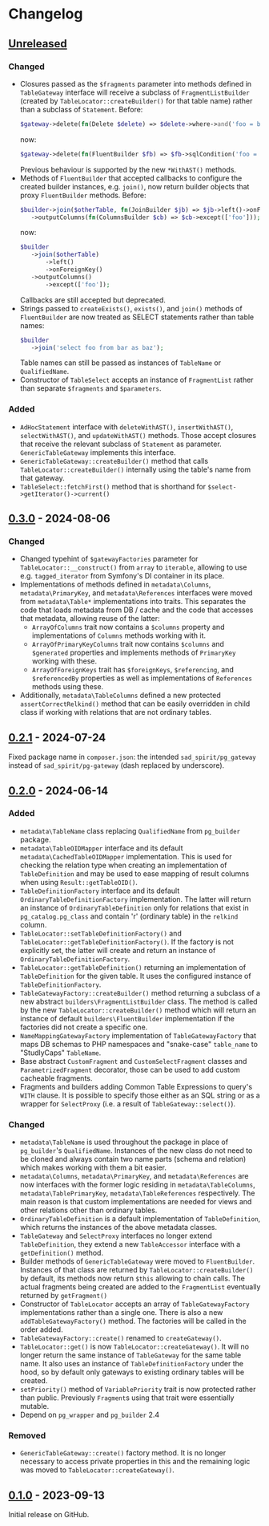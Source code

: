 # Changelog

## [Unreleased]

### Changed
 * Closures passed as the `$fragments` parameter into methods defined in `TableGateway` interface will receive
   a subclass of `FragmentListBuilder` (created by `TableLocator::createBuilder()` for that table name)
   rather than a subclass of `Statement`. Before:
   ```PHP
   $gateway->delete(fn(Delete $delete) => $delete->where->and('foo = bar'));
   ```
   now:
   ```PHP
   $gateway->delete(fn(FluentBuilder $fb) => $fb->sqlCondition('foo = bar'));
   ```
   Previous behaviour is supported by the new `*WithAST()` methods.
 * Methods of `FluentBuilder` that accepted callbacks to configure the created builder instances, e.g. `join()`,
   now return builder objects that proxy `FluentBuilder` methods. Before:
   ```PHP
   $builder->join($otherTable, fn(JoinBuilder $jb) => $jb->left()->onForeignKey())
      ->outputColumns(fn(ColumnsBuilder $cb) => $cb->except(['foo']));
   ```
   now:
   ```PHP
   $builder
      ->join($otherTable)
          ->left()
          ->onForeignKey()
      ->outputColumns()
          ->except(['foo']);
   ```
   Callbacks are still accepted but deprecated.
 * Strings passed to `createExists()`, `exists()`, and `join()` methods of `FluentBuilder` are now treated as
   SELECT statements rather than table names:
   ```PHP
   $builder
      ->join('select foo from bar as baz');
   ```
   Table names can still be passed as instances of `TableName` or `QualifiedName`.
 * Constructor of `TableSelect` accepts an instance of `FragmentList` rather than separate
   `$fragments` and `$parameters`.

### Added
 * `AdHocStatement` interface with `deleteWithAST()`, `insertWithAST()`, `selectWithAST()`, and `updateWithAST()`
   methods. Those accept closures that receive the relevant subclass of `Statement` as parameter.
   `GenericTableGateway` implements this interface.
 * `GenericTableGateway::createBuilder()` method that calls `TableLocator::createBuilder()` internally
   using the table's name from that gateway.
 * `TableSelect::fetchFirst()` method that is shorthand for `$select->getIterator()->current()`


## [0.3.0] - 2024-08-06

### Changed
 * Changed typehint of `$gatewayFactories` parameter for `TableLocator::__construct()` from `array` to `iterable`,
   allowing to use e.g. `tagged_iterator` from Symfony's DI container in its place.
 * Implementations of methods defined in `metadata\Columns`, `metadata\PrimaryKey`, and `metadata\References`
   interfaces were moved from `metadata\Table*` implementations into traits. This separates the code
   that loads metadata from DB / cache and the code that accesses that metadata, allowing reuse of the latter:
   * `ArrayOfColumns` trait now contains a `$columns` property and implementations of `Columns` methods working with it.
   * `ArrayOfPrimaryKeyColumns` trait now contains `$columns` and `$generated` properties and implements methods 
     of `PrimaryKey` working with these.
   * `ArrayOfForeignKeys` trait has `$foreignKeys`, `$referencing`, and `$referencedBy` properties as well as 
     implementations of `References` methods using these.
 * Additionally, `metadata\TableColumns` defined a new protected `assertCorrectRelkind()` method 
   that can be easily overridden in child class if working with relations that are not ordinary tables.

## [0.2.1] - 2024-07-24

Fixed package name in `composer.json`: the intended `sad_spirit/pg_gateway` instead of `sad_spirit/pg-gateway`
(dash replaced by underscore).

## [0.2.0] - 2024-06-14

### Added
 * `metadata\TableName` class replacing `QualifiedName` from `pg_builder` package.
 * `metadata\TableOIDMapper` interface and its default `metadata\CachedTableOIDMapper` implementation. This is used
   for checking the relation type when creating an implementation of `TableDefinition` and may be used to ease
   mapping of result columns when using `Result::getTableOID()`.
 * `TableDefinitionFactory` interface and its default `OrdinaryTableDefinitionFactory` implementation. The latter
   will return an instance of `OrdinaryTableDefinition` only for relations that exist in `pg_catalog.pg_class` and
   contain 'r' (ordinary table) in the `relkind` column.
 * `TableLocator::setTableDefinitionFactory()` and `TableLocator::getTableDefinitionFactory()`. If the factory is not
   explicitly set, the latter will create and return an instance of `OrdinaryTableDefinitionFactory`.
 * `TableLocator::getTableDefinition()` returning an implementation of `TableDefinition` for the given table.
   It uses the configured instance of `TableDefinitionFactory`.
 * `TableGatewayFactory::createBuilder()` method returning a subclass of a new abstract `builders\FragmentListBuilder`
   class. The method is called by the new `TableLocator::createBuilder()` method which will return 
   an instance of default `builders\FluentBuilder` implementation if the factories did not create a specific one.
 * `NameMappingGatewayFactory` implementation of `TableGatewayFactory` that maps DB schemas to PHP namespaces and
   "snake-case" `table_name` to "StudlyCaps" `TableName`.
 * Base abstract `CustomFragment` and `CustomSelectFragment` classes and `ParametrizedFragment` decorator,
   those can be used to add custom cacheable fragments.
 * Fragments and builders adding Common Table Expressions to query's `WITH` clause. It is possible to specify those
   either as an SQL string or as a wrapper for `SelectProxy` (i.e. a result of `TableGateway::select()`).

### Changed
 * `metadata\TableName` is used throughout the package in place of `pg_builder`'s `QualifiedName`.
   Instances of the new class do not need to be cloned and always contain two name parts (schema and relation) which 
   makes working with them a bit easier.
 * `metadata\Columns`, `metadata\PrimaryKey`, and `metadata\References` are now interfaces with the former logic
   residing in `metadata\TableColumns`, `metadata\TablePrimaryKey`, `metadata\TableReferences` respectively.
   The main reason is that custom implementations are needed for views and other relations other than ordinary tables.
 * `OrdinaryTableDefinition` is a default implementation of `TableDefinition`, which returns the instances
   of the above metadata classes.
 * `TableGateway` and `SelectProxy` interfaces no longer extend `TableDefinition`, they extend a new `TableAccessor`
   interface with a `getDefinition()` method.
 * Builder methods of `GenericTableGateway` were moved to `FluentBuilder`. Instances of that class are returned by
   `TableLocator::createBuilder()` by default, its methods now return `$this` allowing to chain calls.
   The actual fragments being created are added to the `FragmentList` eventually returned by `getFragment()`
 * Constructor of `TableLocator` accepts an array of `TableGatewayFactory` implementations rather than a single one.
   There is also a new `addTableGatewayFactory()` method. The factories will be called in the order added.
 * `TableGatewayFactory::create()` renamed to `createGateway()`.
 * `TableLocator::get()` is now `TableLocator::createGateway()`. It will no longer return the same instance of
   `TableGateway` for the same table name. It also uses an instance of `TableDefinitionFactory` under the hood,
   so by default only gateways to existing ordinary tables will be created.
 * `setPriority()` method of `VariablePriority` trait is now protected rather than public. Previously `Fragment`s
   using that trait were essentially mutable.
 * Depend on `pg_wrapper` and `pg_builder` 2.4

### Removed
 * `GenericTableGateway::create()` factory method. It is no longer necessary to access private properties in this and
   the remaining logic was moved to `TableLocator::createGateway()`.

## [0.1.0] - 2023-09-13

Initial release on GitHub.

[0.1.0]: https://github.com/sad-spirit/pg-gateway/releases/tag/v0.1.0
[0.2.0]: https://github.com/sad-spirit/pg-gateway/compare/v0.1.0...v0.2.0
[0.2.1]: https://github.com/sad-spirit/pg-gateway/compare/v0.2.0...v0.2.1
[0.3.0]: https://github.com/sad-spirit/pg-gateway/compare/v0.2.1...v0.3.0
[Unreleased]: https://github.com/sad-spirit/pg-gateway/compare/v0.3.0...HEAD

